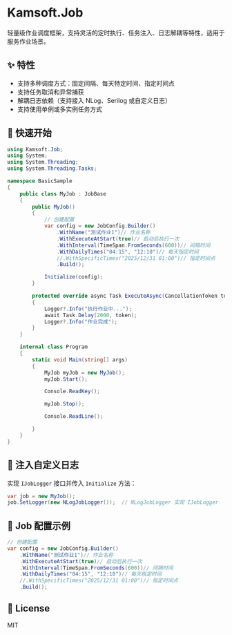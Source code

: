# Kamsoft.Job

轻量级作业调度框架，支持灵活的定时执行、任务注入、日志解耦等特性，适用于服务作业场景。

## ✨ 特性

- 支持多种调度方式：固定间隔、每天特定时间、指定时间点
- 支持任务取消和异常捕获
- 解耦日志依赖（支持接入 NLog、Serilog 或自定义日志）
- 支持使用单例或多实例任务方式

## 🚀 快速开始

```csharp
using Kamsoft.Job;
using System;
using System.Threading;
using System.Threading.Tasks;

namespace BasicSample
{
    public class MyJob : JobBase
    {
        public MyJob()
        {
            // 创建配置
            var config = new JobConfig.Builder()
                .WithName("测试作业1")// 作业名称
                .WithExecuteAtStart(true)// 启动后执行一次
                .WithInterval(TimeSpan.FromSeconds(600))// 间隔时间
                .WithDailyTimes("04:15", "12:10")// 每天指定时间
                //.WithSpecificTimes("2025/12/31 01:00")// 指定时间点
                .Build();

            Initialize(config);
        }

        protected override async Task ExecuteAsync(CancellationToken token)
        {
            Logger?.Info("执行作业中...");
            await Task.Delay(2000, token);
            Logger?.Info("作业完成");
        }
    }

    internal class Program
    {
        static void Main(string[] args)
        {
            MyJob myJob = new MyJob();
            myJob.Start();

            Console.ReadKey();

            myJob.Stop();

            Console.ReadLine();

        }
    }
}
```

## 🔧 注入自定义日志

实现 `IJobLogger` 接口并传入 `Initialize` 方法：

```csharp
var job = new MyJob();
job.SetLogger(new NLogJobLogger());  // NLogJobLogger 实现 IJobLogger
```

## 🧩 Job 配置示例

```csharp
// 创建配置
var config = new JobConfig.Builder()
    .WithName("测试作业1")// 作业名称
    .WithExecuteAtStart(true)// 启动后执行一次
    .WithInterval(TimeSpan.FromSeconds(600))// 间隔时间
    .WithDailyTimes("04:15", "12:10")// 每天指定时间
    //.WithSpecificTimes("2025/12/31 01:00")// 指定时间点
    .Build();

```

## 📄 License

MIT
